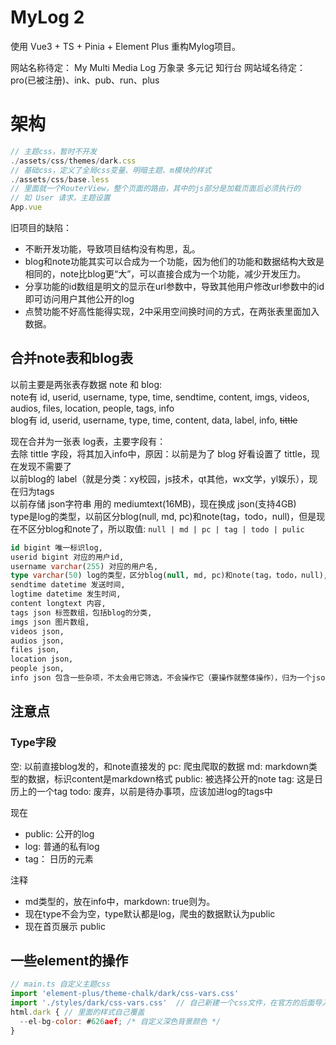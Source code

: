 # MyLog 2


使用 Vue3 + TS + Pinia + Element Plus 重构Mylog项目。  

网站名称待定： My Multi Media Log 万象录 多元记 知行台
网站域名待定： pro(已被注册)、ink、pub、run、plus

# 架构

```js
// 主题css，暂时不开发
./assets/css/themes/dark.css
// 基础css，定义了全局css变量、明暗主题、m模块的样式
./assets/css/base.less
// 里面就一个RouterView，整个页面的路由，其中的js部分是加载页面后必须执行的
// 如 User 请求，主题设置 
App.vue

``` 

旧项目的缺陷：

- 不断开发功能，导致项目结构没有构思，乱。
- blog和note功能其实可以合成为一个功能，因为他们的功能和数据结构大致是相同的，note比blog更“大”，可以直接合成为一个功能，减少开发压力。
- 分享功能的id数组是明文的显示在url参数中，导致其他用户修改url参数中的id即可访问用户其他公开的log
- 点赞功能不好高性能得实现，2中采用空间换时间的方式，在两张表里面加入数据。

## 合并note表和blog表

以前主要是两张表存数据 note 和 blog:  
note有 id, userid, username, type, time, sendtime, content, imgs, videos, audios, files, location, people, tags, info  
blog有 id, userid, username, type, time,           content, data,                                         label, info, ~~tittle~~  

现在合并为一张表 log表，主要字段有：  
去除 tittle 字段，将其加入info中，原因：以前是为了 blog 好看设置了 tittle，现在发现不需要了  
以前blog的 label（就是分类：xy校园，js技术，qt其他，wx文学，yl娱乐），现在归为tags  
以前存储 json字符串 用的 mediumtext(16MB)，现在换成 json(支持4GB)  
type是log的类型，以前区分blog(null, md, pc)和note(tag，todo，null)，但是现在不区分blog和note了，所以取值: `null | md | pc | tag | todo | pulic`  

```sql
id bigint 唯一标识log,
userid bigint 对应的用户id,
username varchar(255) 对应的用户名,
type varchar(50) log的类型，区分blog(null, md, pc)和note(tag，todo，null),
sendtime datetime 发送时间,
logtime datetime 发生时间,
content longtext 内容,
tags json 标签数组，包括blog的分类,
imgs json 图片数组,
videos json,
audios json,
files json,
location json,
people json,
info json 包含一些杂项，不太会用它筛选，不会操作它（要操作就整体操作），归为一个json。如tittle,
```

## 注意点

### Type字段
空: 以前直接blog发的，和note直接发的
pc: 爬虫爬取的数据
md: markdown类型的数据，标识content是markdown格式
public: 被选择公开的note
tag: 这是日历上的一个tag
todo: 废弃，以前是待办事项，应该加进log的tags中

现在

- public: 公开的log
- log: 普通的私有log
- tag： 日历的元素

注释

- md类型的，放在info中，markdown: true则为。
- 现在type不会为空，type默认都是log，爬虫的数据默认为public
- 现在首页展示 public


## 一些element的操作
```js
// main.ts 自定义主题css
import 'element-plus/theme-chalk/dark/css-vars.css'
import './styles/dark/css-vars.css'  // 自己新建一个css文件，在官方的后面导入即可覆盖
html.dark { // 里面的样式自己覆盖
  --el-bg-color: #626aef; /* 自定义深色背景颜色 */
}
```
